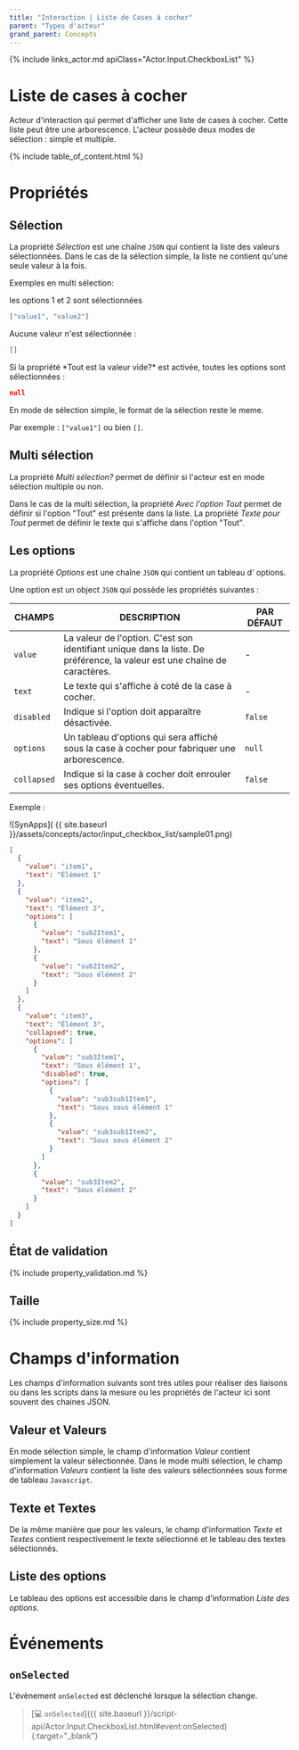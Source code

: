 ```yaml
---
title: "Interaction | Liste de Cases à cocher"
parent: "Types d'acteur"
grand_parent: Concepts
---
```


{% include links_actor.md apiClass="Actor.Input.CheckboxList" %}

# Liste de cases à cocher

Acteur d'interaction qui permet d'afficher une liste de cases à cocher. Cette liste peut être une arborescence. L'acteur possède deux modes de sélection : simple et multiple.

{% include table_of_content.html %}

# Propriétés

## Sélection

La propriété *Sélection* est une chaîne `JSON` qui contient la liste des valeurs sélectionnées. Dans le cas de la sélection simple, la liste ne contient qu'une seule valeur à la fois.

Exemples en multi sélection:

<div class="code-example" markdown="1">
les options 1 et 2 sont sélectionnées
</div>

```json
["value1", "value2"]
```

<div class="code-example" markdown="1">
Aucune valeur n'est sélectionnée :
</div>

```json
[]
```

<div class="code-example" markdown="1">
Si la propriété *Tout est la valeur vide?* est activée, toutes les options sont sélectionnées :
</div>

```json
null
```

En mode de sélection simple, le format de la sélection reste le meme.

Par exemple : `["value1"]` ou bien `[]`.

## Multi sélection
La propriété *Multi sélection?* permet de définir si l'acteur est en mode sélection multiple ou non.

Dans le cas de la multi sélection, la propriété *Avec l'option Tout* permet de définir si l'option "Tout" est présente dans la liste. La propriété *Texte pour Tout* permet de définir le texte qui s'affiche dans l'option "Tout".

## Les options

La propriété *Options* est une chaîne `JSON` qui contient un tableau d' options.

Une option est un object `JSON` qui possède les propriétés suivantes :

| CHAMPS | DESCRIPTION | PAR DÉFAUT |
|--------|-------------|------------|
| `value` | La valeur de l'option. C'est son identifiant unique dans la liste. De préférence, la valeur est une chaîne de caractères. | - |
| `text` | Le texte qui s'affiche à coté de la case à cocher. | - |
| `disabled` | Indique si l'option doit apparaître désactivée. | `false` |
| `options` | Un tableau d'options qui sera affiché sous la case à cocher pour fabriquer une arborescence. | `null` |
| `collapsed` | Indique si la case à cocher doit enrouler ses options éventuelles. | `false` |

Exemple :

<div class="code-example" markdown="1">

![SynApps]( {{ site.baseurl }}/assets/concepts/actor/input_checkbox_list/sample01.png)



</div>

```json
[
  {
    "value": "item1",
    "text": "Élément 1"
  },
  {
    "value": "item2",
    "text": "Élément 2",
    "options": [
      {
        "value": "sub2Item1",
        "text": "Sous élément 1"
      },
      {
        "value": "sub2Item2",
        "text": "Sous élément 2"
      }
    ]
  },
  {
    "value": "item3",
    "text": "Élément 3",
    "collapsed": true,
    "options": [
      {
        "value": "sub3Item1",
        "text": "Sous élément 1",
        "disabled": true,
        "options": [
          {
            "value": "sub3sub1Item1",
            "text": "Sous sous élément 1"
          },
          {
            "value": "sub3sub1Item2",
            "text": "Sous sous élément 2"
          }
        ]
      },
      {
        "value": "sub3Item2",
        "text": "Sous élément 2"
      }
    ]
  }
]
```

## État de validation

{% include property_validation.md %}

## Taille

{% include property_size.md %}

# Champs d'information

Les champs d'information suivants sont très utiles pour réaliser des liaisons ou dans les scripts dans la mesure ou les propriétés de l'acteur ici sont souvent des chaines JSON.

## Valeur et Valeurs

En mode sélection simple, le champ d'information *Valeur* contient simplement la valeur sélectionnée. Dans le mode multi sélection, le champ d'information *Valeurs* contient la liste des valeurs sélectionnées sous forme de tableau `Javascript`.

## Texte et Textes

De la même manière que pour les valeurs, le champ d'information *Texte* et  *Textes* contient respectivement le texte sélectionné et le tableau des textes sélectionnés.

## Liste des options

Le tableau des options est accessible dans le champ d'information *Liste des options*.

# Événements

## `onSelected`

L'évènement `onSelected` est déclenché lorsque la sélection change.

> [&#x1F4BB; `onSelected`]({{ site.baseurl }}/script-api/Actor.Input.CheckboxList.html#event:onSelected){:target="_blank"}

